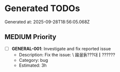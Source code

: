 # Generated TODOs

Generated at: 2025-09-28T18:56:05.068Z

## MEDIUM Priority

- [ ] **GENERAL-001**: Investigate and fix reported issue
  - Description: Fix the issue: \ 踰꾪듉???대┃??????
  - Category: bug
  - Estimated: 3h

